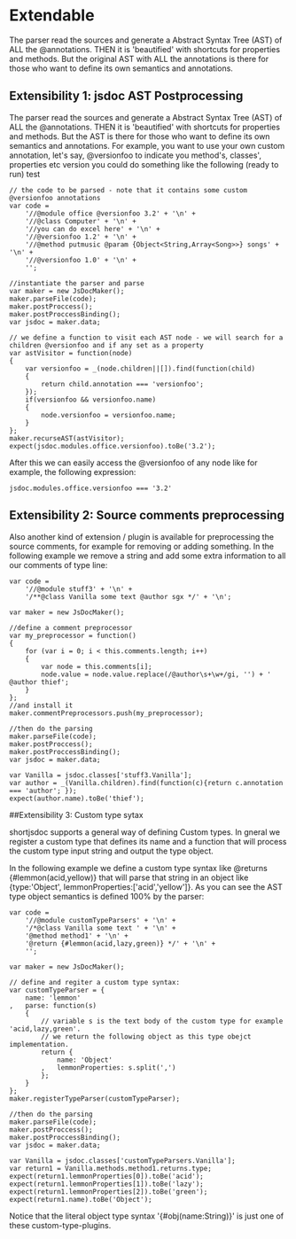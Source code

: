# Extendable

The parser read the sources and generate a Abstract Syntax Tree (AST) of ALL the @annotations. THEN it is 'beautified' with shortcuts for properties and methods. But the original AST with ALL the annotations is there for those who want to define its own semantics and annotations. 

## Extensibility 1: jsdoc AST Postprocessing

The parser read the sources and generate a Abstract Syntax Tree (AST) of ALL the @annotations. THEN it is 'beautified' with shortcuts for properties and methods. But the AST is there for those who want to define its own semantics and annotations. For example, you want to use your own custom annotation, let's say, @versionfoo to indicate you method's, classes', properties etc version you could do something like the following (ready to run) test

    // the code to be parsed - note that it contains some custom @versionfoo annotations
    var code = 
        '//@module office @versionfoo 3.2' + '\n' + 
        '//@class Computer' + '\n' +
        '//you can do excel here' + '\n' +
        '//@versionfoo 1.2' + '\n' +
        '//@method putmusic @param {Object<String,Array<Song>>} songs' + '\n' + 
        '//@versionfoo 1.0' + '\n' +
        '';

    //instantiate the parser and parse
    var maker = new JsDocMaker();
    maker.parseFile(code); 
    maker.postProccess();
    maker.postProccessBinding();    
    var jsdoc = maker.data;

    // we define a function to visit each AST node - we will search for a children @versionfoo and if any set as a property
    var astVisitor = function(node)
    {
        var versionfoo = _(node.children||[]).find(function(child)
        {
            return child.annotation === 'versionfoo'; 
        });
        if(versionfoo && versionfoo.name)
        {
            node.versionfoo = versionfoo.name; 
        }
    }; 
    maker.recurseAST(astVisitor); 
    expect(jsdoc.modules.office.versionfoo).toBe('3.2');

After this we can easily access the @versionfoo of any node like for example, the following expression:

    jsdoc.modules.office.versionfoo === '3.2'



## Extensibility 2: Source comments preprocessing

Also another kind of extension / plugin is available for preprocessing the source comments, for example for removing or adding something. In the following example we remove a string and add some extra information to all our comments of type line:

    var code = 
        '//@module stuff3' + '\n' + 
        '/**@class Vanilla some text @author sgx */' + '\n'; 
        
    var maker = new JsDocMaker();
    
    //define a comment preprocessor
    var my_preprocessor = function()
    {
        for (var i = 0; i < this.comments.length; i++) 
        {
            var node = this.comments[i]; 
            node.value = node.value.replace(/@author\s+\w+/gi, '') + ' @author thief'; 
        }
    }; 
    //and install it
    maker.commentPreprocessors.push(my_preprocessor);
    
    //then do the parsing
    maker.parseFile(code); 
    maker.postProccess();
    maker.postProccessBinding();
    var jsdoc = maker.data;
    
    var Vanilla = jsdoc.classes['stuff3.Vanilla'];
    var author = _(Vanilla.children).find(function(c){return c.annotation === 'author'; });
    expect(author.name).toBe('thief');



##Extensibility 3: Custom type sytax

shortjsdoc supports a general way of defining Custom types. In gneral we register a custom type that defines its name and a function that will process the custom type input string and output the type object. 

In the following example we define a custom type syntax like @returns {#lemmon(acid,yellow)} that will parse that string in an object like {type:'Object', lemmonProperties:['acid','yellow']}. As you can see the AST type object semantics is defined 100% by the parser:

    var code = 
        '//@module customTypeParsers' + '\n' +  
        '/*@class Vanilla some text ' + '\n' +  
        '@method method1' + '\n' +  
        '@return {#lemmon(acid,lazy,green)} */' + '\n' +
        ''; 

    var maker = new JsDocMaker();

    // define and regiter a custom type syntax:
    var customTypeParser = {
        name: 'lemmon'  
    ,   parse: function(s)
        {
            // variable s is the text body of the custom type for example 'acid,lazy,green'.
            // we return the following object as this type obejct implementation.
            return {
                name: 'Object'
            ,   lemmonProperties: s.split(',')
            }; 
        }
    };
    maker.registerTypeParser(customTypeParser); 

    //then do the parsing
    maker.parseFile(code); 
    maker.postProccess();
    maker.postProccessBinding();
    var jsdoc = maker.data;

    var Vanilla = jsdoc.classes['customTypeParsers.Vanilla'];
    var return1 = Vanilla.methods.method1.returns.type; 
    expect(return1.lemmonProperties[0]).toBe('acid'); 
    expect(return1.lemmonProperties[1]).toBe('lazy'); 
    expect(return1.lemmonProperties[2]).toBe('green'); 
    expect(return1.name).toBe('Object'); 

Notice that the literal object type syntax '{#obj(name:String)}' is just one of these custom-type-plugins. 
